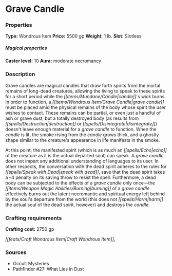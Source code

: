 ﻿---
Title: "Grave Candle"
Type: "Wondrous Item"
Price: "5500 gp"
Weight: "1 lb."
Slot: "Slotless"
Caster level: "10"
Aura: "moderate necromancy"
Description: |
  "Grave candles are magical candles that draw forth spirits from the mortal remains of long-dead creatures, allowing the living to speak to these spirits for a short period while the candle's wick burns. In order to function, a _grave candle_ must be placed amid the physical remains of the body whose spirit the user wishes to contact. These remains can be partial, or even just a handful of ash or grave dust, but a totally destroyed body (as results from _destruction_ or _disintegrate_) doesn't leave enough material for a grave candle to function. When the candle is lit, the smoke rising from the candle grows thick, and a ghostly shape similar to the creature's appearance in life manifests in the smoke.
  At this point, the manifested spirit (which is as much an echo of the creature as it is the actual departed soul) can speak. A _grave candle_ does not impart any additional understanding of languages to its user. In other respects, the conversation with the dead spirit adheres to the rules for _speak with dead_, save that the dead spirit takes a –4 penalty on its saving throw to resist the spell. Furthermore, a dead body can be subjected to the effects of a _grave candle_ only once—the burning of a _grave candle_ effectively burns out the latent necromantic and spiritual energy left behind by the soul's departure from the world (this does not harm the actual soul of the dead spirit, however) and destroys the candle."
Crafting cost: "2750 gp"
Sources: "['Occult Mysteries', 'Pathfinder #27: What Lies in Dust']"
---

# Grave Candle

### Properties

**Type:** Wondrous Item **Price:** 5500 gp **Weight:** 1 lb. **Slot:** Slotless

##### Magical properties

**Caster level:** 10 **Aura:** moderate necromancy

### Description

Grave candles are magical candles that draw forth spirits from the mortal remains of long-dead creatures, allowing the living to speak to these spirits for a short period while the _[[items/Mundane/Candle|candle]]_'s wick burns. In order to function, a _[[items/Wondrous Item/Grave Candle|grave candle]]_ must be placed amid the physical remains of the body whose spirit the user wishes to contact. These remains can be partial, or even just a handful of ash or grave dust, but a totally destroyed body (as results from _[[spells/Destruction|destruction]]_ or _[[spells/Disintegrate|disintegrate]]_) doesn't leave enough material for a _grave candle_ to function. When the _candle_ is lit, the smoke rising from the _candle_ grows thick, and a ghostly shape similar to the creature's appearance in life manifests in the smoke.

At this point, the manifested spirit (which is as much an _[[spells/Echo|echo]]_ of the creature as it is the actual departed soul) can speak. A _grave candle_ does not impart any additional understanding of languages to its user. In other respects, the conversation with the dead spirit adheres to the rules for _[[spells/Speak with Dead|speak with dead]]_, save that the dead spirit takes a –4 penalty on its saving throw to resist the spell. Furthermore, a dead body can be subjected to the effects of a _grave candle_ only once—the _[[items/Weapon Magic Abilities/Burning|burning]]_ of a _grave candle_ effectively burns out the latent necromantic and spiritual energy left behind by the soul's departure from the world (this does not _[[spells/Harm|harm]]_ the actual soul of the dead spirit, however) and destroys the _candle_.

### Crafting requirements

**Crafting cost:** 2750 gp

_[[feats/Craft Wondrous Item|Craft Wondrous Item]]_,

### Sources

* Occult Mysteries
* Pathfinder #27: What Lies in Dust